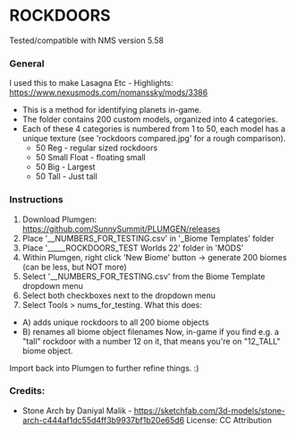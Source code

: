 # ROCKDOORS

Tested/compatible with NMS version 5.58

### General

I used this to make Lasagna Etc - Highlights: https://www.nexusmods.com/nomanssky/mods/3386

+ This is a method for identifying planets in-game.
+ The folder contains 200 custom models, organized into 4 categories.
+ Each of these 4 categories is numbered from 1 to 50, each model has a unique texture (see 'rockdoors compared.jpg' for a rough comparison).
	+ 50 Reg - regular sized rockdoors
	+ 50 Small Float - floating small
	+ 50 Big - Largest
	+ 50 Tall - Just tall

### Instructions

1. Download Plumgen: https://github.com/SunnySummit/PLUMGEN/releases
2. Place '__NUMBERS_FOR_TESTING.csv' in '_Biome Templates' folder
3. Place '_____ROCKDOORS_TEST Worlds 22' folder in 'MODS'
4. Within Plumgen, right click 'New Biome' button -> generate 200 biomes (can be less, but NOT more)
5. Select '__NUMBERS_FOR_TESTING.csv' from the Biome Template dropdown menu
6. Select both checkboxes next to the dropdown menu
7. Select Tools > nums_for_testing. What this does:
+ A) adds unique rockdoors to all 200 biome objects
+ B) renames all biome object filenames
Now, in-game if you find e.g. a "tall" rockdoor with a number 12 on it, that means you're on "12_TALL" biome object.

Import back into Plumgen to further refine things. :)

### Credits:

+ Stone Arch by Daniyal Malik - https://sketchfab.com/3d-models/stone-arch-c444af1dc55d4ff3b9937bf1b20e65d6 License: CC Attribution